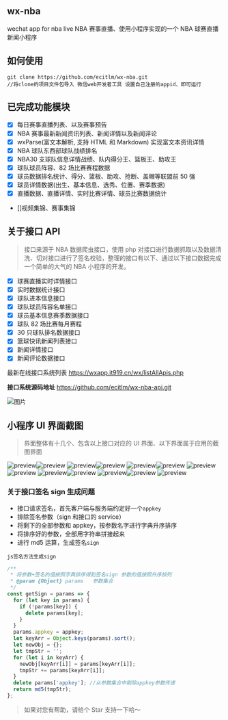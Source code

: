 ## wx-nba

wechat app for nba live
NBA 赛事直播、使用小程序实现的一个 NBA 球赛直播新闻小程序

## 如何使用

```
git clone https://github.com/ecitlm/wx-nba.git
//将clone的项目文件包导入 微信web开发者工具 设置自己注册的appid、即可运行
```

## 已完成功能模块

- [x] 每日赛事直播列表、以及赛事预告
- [x] NBA 赛事最新新闻资讯列表、新闻详情以及新闻评论
- [x] wxParse(富文本解析, 支持 HTML 和 Markdown) 实现富文本资讯详情
- [x] NBA 球队东西部球队战绩排名
- [x] NBA30 支球队信息详情战绩、队内得分王、篮板王、助攻王
- [x] 球队球员阵容、82 场比赛赛程数据
- [x] 球员数据排名统计、得分、篮板、助攻、抢断、盖帽等联盟前 50 强
- [x] 球员详情数据(出生、基本信息、选秀、位置、赛季数据)
- [x] 直播数据、直播详情、实时比赛详情、球员比赛数据统计
- []视频集锦、赛事集锦

## 关于接口 API

> 接口来源于 NBA 数据爬虫接口，使用 php 对接口进行数据抓取以及数据清洗、切对接口进行了签名校验，整理的接口有以下、通过以下接口数据完成一个简单的大气的 NBA 小程序的开发。

- [x] 球赛直播实时详情接口
- [x] 实时数据统计接口
- [x] 球队进本信息接口
- [x] 球队球员阵容名单接口
- [x] 球员基本信息赛季数据接口
- [x] 球队 82 场比赛每月赛程
- [x] 30 只球队排名数据接口
- [x] 篮球快讯新闻列表接口
- [x] 新闻详情接口
- [x] 新闻评论数据接口

最新在线接口系统列表
https://wxapp.it919.cn/wx/listAllApis.php

**接口系统源码地址**
https://github.com/ecitlm/wx-nba-api.git

![图片](https://dn-coding-net-production-pp.qbox.me/5a026a63-69e1-448d-a73b-597385139efa.png)

## 小程序 UI 界面截图

> 界面整体有十几个、包含以上接口对应的 UI 界面、以下界面属于应用的截图界面

![preview](http://cdn.it919.cn/1.jpg)![preview](http://cdn.it919.cn/2.jpg)
![preview](http://cdn.it919.cn/3.jpg)![preview](http://cdn.it919.cn/4.jpg)
![preview](http://cdn.it919.cn/5.jpg)![preview](http://cdn.it919.cn/6.jpg)
![preview](http://cdn.it919.cn/7.jpg)![preview](http://cdn.it919.cn/8.jpg)
![preview](http://cdn.it919.cn/9.jpg)![preview](http://cdn.it919.cn/10.jpg)
![preview](http://cdn.it919.cn/11.jpg)![preview](http://cdn.it919.cn/12.jpg)
![preview](http://cdn.it919.cn/13.jpg)

### 关于接口签名 sign 生成问题

- 接口请求签名，首先客户端与服务端约定好一个`appkey`
- 排除签名参数（sign 和接口的 service）
- 将剩下的全部参数和 appkey，按参数名字进行字典升序排序
- 将排序好的参数，全部用字符串拼接起来
- 进行 md5 运算，生成签名`sign`

`js签名方法生成sign`

```javascript
/**
 * 将参数+签名的值按照字典排序得到签名sign 参数的值按照升序排列
 * @param {Object} params   参数集合
 */
const getSign = params => {
  for (let key in params) {
    if (!params[key]) {
      delete params[key];
    }
  }
  params.appkey = appkey;
  let keyArr = Object.keys(params).sort();
  let newObj = {};
  let tmpStr = '';
  for (let i in keyArr) {
    newObj[keyArr[i]] = params[keyArr[i]];
    tmpStr += params[keyArr[i]];
  }
  delete params['appkey']; //从参数集合中剔除appkey参数传递
  return md5(tmpStr);
};
```

> 如果对您有帮助，请给个 Star 支持一下哈～
